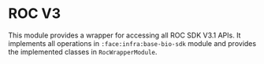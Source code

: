 # ROC V3

This module provides a wrapper for accessing all ROC SDK V3.1 APIs.
It implements all operations in `:face:infra:base-bio-sdk` module and provides the implemented classes in `RocWrapperModule`.
